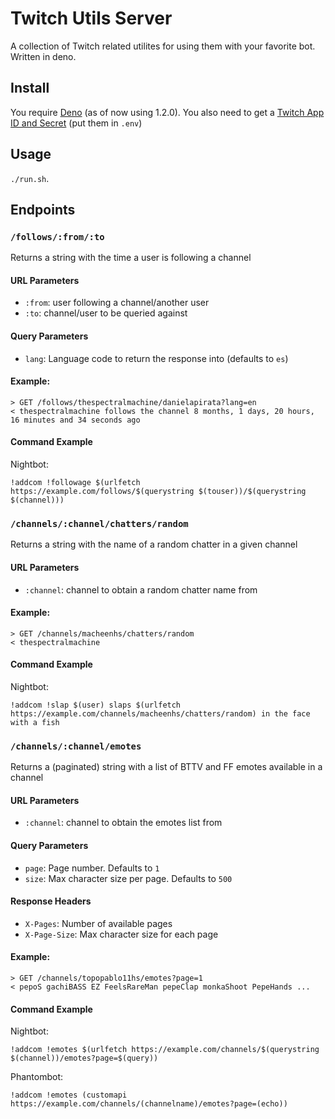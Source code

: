 # Twitch Utils Server

A collection of Twitch related utilites for using them with your favorite bot. Written in deno.

## Install

You require [Deno](https://deno.land/) (as of now using 1.2.0).
You also need to get a [Twitch App ID and Secret](https://dev.twitch.tv/console/apps) (put them in `.env`)

## Usage

`./run.sh`.

## Endpoints

### `/follows/:from/:to`

Returns a string with the time a user is following a channel

#### URL Parameters

- `:from`: user following a channel/another user
- `:to`: channel/user to be queried against

#### Query Parameters

- `lang`: Language code to return the response into (defaults to `es`)

#### Example:

```
> GET /follows/thespectralmachine/danielapirata?lang=en
< thespectralmachine follows the channel 8 months, 1 days, 20 hours, 16 minutes and 34 seconds ago
```

#### Command Example

Nightbot:

```
!addcom !followage $(urlfetch https://example.com/follows/$(querystring $(touser))/$(querystring $(channel)))
```

### `/channels/:channel/chatters/random`

Returns a string with the name of a random chatter in a given channel

#### URL Parameters

- `:channel`: channel to obtain a random chatter name from

#### Example:

```
> GET /channels/macheenhs/chatters/random
< thespectralmachine
```

#### Command Example

Nightbot:

```
!addcom !slap $(user) slaps $(urlfetch https://example.com/channels/macheenhs/chatters/random) in the face with a fish
```

### `/channels/:channel/emotes`

Returns a (paginated) string with a list of BTTV and FF emotes available in a channel

#### URL Parameters

- `:channel`: channel to obtain the emotes list from

#### Query Parameters

- `page`: Page number. Defaults to `1`
- `size`: Max character size per page. Defaults to `500`

#### Response Headers

- `X-Pages`: Number of available pages
- `X-Page-Size`: Max character size for each page

#### Example:

```
> GET /channels/topopablo11hs/emotes?page=1
< pepoS gachiBASS EZ FeelsRareMan pepeClap monkaShoot PepeHands ...
```

#### Command Example

Nightbot:

```
!addcom !emotes $(urlfetch https://example.com/channels/$(querystring $(channel))/emotes?page=$(query))
```

Phantombot:

```
!addcom !emotes (customapi https://example.com/channels/(channelname)/emotes?page=(echo))
```
